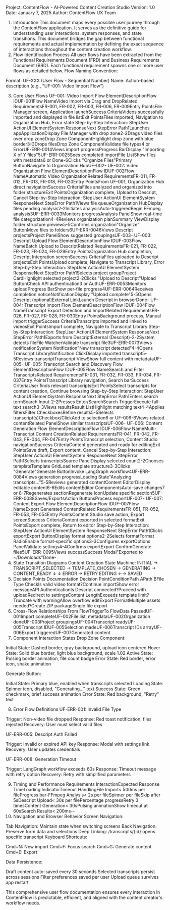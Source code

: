 Project: ContentFlow - AI-Powered Content Creation Studio
Version: 1.0
Date: January 7, 2025
Author: ContentFlow UX Team
1. Introduction
This document maps every possible user journey through the ContentFlow application. It serves as the definitive guide for understanding user interactions, system responses, and state transitions. This document bridges the gap between functional requirements and actual implementation by defining the exact sequence of interactions throughout the content creation workflow.
2. Flow Identification Process
All user flows have been extracted from the Functional Requirements Document (FRD) and Business Requirements Document (BRD). Each functional requirement spawns one or more user flows as detailed below.
Flow Naming Convention:

Format: UF-XXX (User Flow - Sequential Number)
Name: Action-based description (e.g., "UF-001: Video Import Flow")

3. Core User Flows
UF-001: Video Import Flow
ElementDescriptionFlow IDUF-001Flow NameVideo Import via Drag and DropRelated RequirementsFR-001, FR-002, FR-003, FR-006, FR-009Entry PointsFile Manager screen, Application launchSuccess CriteriaVideos successfully imported and displayed in file listExit PointsFiles imported, Navigation to Organization Hub, Error state
Step-by-Step Interaction:
StepUser ActionUI ElementSystem ResponseNext StepError Path1Launches appApplicationDisplay File Manager with drop zone2-2Drags video files over drop zoneDrop Zone ComponentHighlight drop zone with blue border3-3Drops filesDrop Zone ComponentValidate file types4 or ErrorUF-ERR-0014Views import progressProgress BarDisplay "Importing X of Y files"5UF-ERR-0025Sees completed importFile ListShow files with metadata6 or Done-6Clicks "Organize Files"Primary ButtonNavigate to Organization HubUF-002-
UF-002: Video Organization Flow
ElementDescriptionFlow IDUF-002Flow NameAutomatic Video OrganizationRelated RequirementsFR-011, FR-012, FR-013, FR-018, FR-020Entry PointsFrom UF-001, Organization Hub direct navigationSuccess CriteriaFiles analyzed and organized into folder structureExit PointsOrganization complete, Upload to Descript, Cancel
Step-by-Step Interaction:
StepUser ActionUI ElementSystem ResponseNext StepError Path1Views file queueOrganization HubDisplay files pending analysis2-2Initiates analysisAuto-triggeredBegin FFmpeg analysis3UF-ERR-0033Monitors progressAnalysis PanelShow real-time file categorization4-4Reviews organization planSummary ViewDisplay folder structure preview5-5Confirms organization"Organize" ButtonMove files to folders6UF-ERR-0046Views Descript projectsProject PanelShow suggested groupingsUF-003-
UF-003: Descript Upload Flow
ElementDescriptionFlow IDUF-003Flow NameBatch Upload to DescriptRelated RequirementsFR-021, FR-022, FR-023, FR-024, FR-029Entry PointsOrganization Hub completion, Descript Integration screenSuccess CriteriaFiles uploaded to Descript projectsExit PointsUpload complete, Navigate to Transcript Library, Error
Step-by-Step Interaction:
StepUser ActionUI ElementSystem ResponseNext StepError Path1Selects project groupProject CardHighlight selected project2-2Clicks "Upload to Descript"Upload ButtonCheck API authentication3 or AuthUF-ERR-0053Monitors uploadProgress BarShow per-file progress4UF-ERR-0064Receives completion noticeNotificationDisplay "Upload complete"5-5Opens Descript (optional)External LinkLaunch Descript in browserDone-
UF-004: Transcript Import Flow
ElementDescriptionFlow IDUF-004Flow NameTranscript Export Detection and ImportRelated RequirementsFR-026, FR-027, FR-028, FR-030Entry PointsBackground process, Manual import triggerSuccess CriteriaTranscripts imported and linked to videosExit PointsImport complete, Navigate to Transcript Library
Step-by-Step Interaction:
StepUser ActionUI ElementSystem ResponseNext StepError Path1Exports from DescriptExternal (Descript)-2-2System detects fileFile WatcherValidate transcript file3UF-ERR-0073Views notificationSystem Notification"New transcript detected"4-4Opens Transcript LibraryNotification ClickDisplay imported transcript5-5Reviews transcriptTranscript ViewShow full content with metadataUF-005-
UF-005: Transcript Search and Discovery Flow
ElementDescriptionFlow IDUF-005Flow NameSearch and Filter TranscriptsRelated RequirementsFR-031, FR-032, FR-033, FR-034, FR-037Entry PointsTranscript Library navigation, Search barSuccess CriteriaUser finds relevant transcriptsExit PointsSelect transcripts for content creation, Continue browsing
Step-by-Step Interaction:
StepUser ActionUI ElementSystem ResponseNext StepError Path1Enters search termSearch Input-2-2Presses Enter/SearchSearch TriggerExecute full-text search3-3Views resultsResult ListHighlight matching text4-4Applies filtersFilter CheckboxesRefine results5-5Selects transcript(s)Checkbox/ClickAdd to selection6 or UF-006-6Views related contentRelated PanelShow similar transcriptsUF-006-
UF-006: Content Generation Flow
ElementDescriptionFlow IDUF-006Flow NameMulti-Transcript Content CreationRelated RequirementsFR-041, FR-042, FR-043, FR-044, FR-047Entry PointsTranscript selection, Content Studio navigationSuccess CriteriaContent generated and ready for editingExit PointsSave draft, Export content, Cancel
Step-by-Step Interaction:
StepUser ActionUI ElementSystem ResponseNext StepError Path1Selects transcriptsSource PanelDisplay selected count2-2Chooses templateTemplate GridLoad template structure3-3Clicks "Generate"Generate ButtonInvoke LangGraph workflow4UF-ERR-0084Views generation progressLoading State"Analyzing transcripts..."5-5Reviews generated contentContent EditorDisplay editable content6-6Edits contentEditor ComponentsAuto-save changes7 or 8-7Regenerates sectionRegenerate IconUpdate specific section5UF-ERR-0088Saves/ExportsAction ButtonsProcess exportUF-007-
UF-007: Content Export Flow
ElementDescriptionFlow IDUF-007Flow NameExport Generated ContentRelated RequirementsFR-051, FR-052, FR-053, FR-054Entry PointsContent Studio save action, Export screenSuccess CriteriaContent exported in selected formatExit PointsExport complete, Return to editor
Step-by-Step Interaction:
StepUser ActionUI ElementSystem ResponseNext StepError Path1Clicks exportExport ButtonDisplay format options2-2Selects formatFormat RadioEnable format-specific options3-3Configures exportOptions PanelValidate settings4-4Confirms exportExport ConfirmGenerate files5UF-ERR-0095Views successSuccess Modal"Exported to ~/Downloads"Done-
4. State Transition Diagrams
Content Creation State Machine:
INITIAL → TRANSCRIPT_SELECTED → TEMPLATE_CHOSEN → GENERATING → CONTENT_READY
                                        ↓                           ↓
                                    ERROR → RETRY              EDITING ←→ SAVED
5. Decision Points Documentation
Decision PointConditionPath APath BFile Type CheckIs valid video format?Continue importShow error messageAPI AuthenticationIs Descript connected?Proceed with uploadRedirect to settingsContent LengthExceeds template limit?Truncate with warningAllow overflow editExport FormatMultiple assets needed?Create ZIP packageSingle file export
6. Cross-Flow Relationships
From FlowTriggerTo FlowData PassedUF-001Import completeUF-002File list, metadataUF-002Organization doneUF-003Project groupingsUF-004Transcript readyUF-005Transcript IDUF-005Selection madeUF-006Transcript IDs arrayUF-006Export triggeredUF-007Generated content
7. Component Interaction States
Drop Zone Component:

Initial State: Dashed border, gray background, upload icon centered
Hover State: Solid blue border, light blue background, scale 1.02
Active State: Pulsing border animation, file count badge
Error State: Red border, error icon, shake animation

Generate Button:

Initial State: Primary blue, enabled when transcripts selected
Loading State: Spinner icon, disabled, "Generating..." text
Success State: Green checkmark, brief success animation
Error State: Red background, "Retry" text

8. Error Flow Definitions
UF-ERR-001: Invalid File Type

Trigger: Non-video file dropped
Response: Red toast notification, files rejected
Recovery: User must select valid files

UF-ERR-005: Descript Auth Failed

Trigger: Invalid or expired API key
Response: Modal with settings link
Recovery: User updates credentials

UF-ERR-008: Generation Timeout

Trigger: LangGraph workflow exceeds 60s
Response: Timeout message with retry option
Recovery: Retry with simplified parameters

9. Timing and Performance Requirements
InteractionExpected Response TimeLoading IndicatorTimeout HandlingFile Import< 500ms per fileProgress bar-FFmpeg Analysis< 2s per fileSpinner per fileSkip after 5sDescript Upload< 30s per filePercentage progressRetry 3 timesContent Generation< 30sPulsing animationShow timeout at 60sSearch Results< 200ms--
10. Navigation and Browser Behavior
Screen Navigation:

Tab Navigation: Maintain state when switching screens
Back Navigation: Preserve form data and selections
Deep Linking: /transcripts/{id} opens specific transcript
Keyboard Shortcuts:

Cmd+N: New import
Cmd+F: Focus search
Cmd+G: Generate content
Cmd+E: Export



Data Persistence:

Draft content auto-saved every 30 seconds
Selected transcripts persist across sessions
Filter preferences saved per user
Upload queue survives app restart

This comprehensive user flow documentation ensures every interaction in ContentFlow is predictable, efficient, and aligned with the content creator's workflow needs.